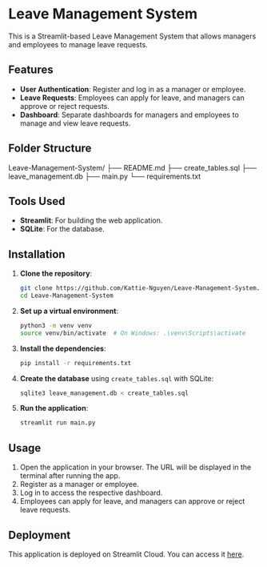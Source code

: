 # Leave Management System

This is a Streamlit-based Leave Management System that allows managers and employees to manage leave requests.

## Features

- **User Authentication**: Register and log in as a manager or employee.
- **Leave Requests**: Employees can apply for leave, and managers can approve or reject requests.
- **Dashboard**: Separate dashboards for managers and employees to manage and view leave requests.

## Folder Structure
Leave-Management-System/
├── README.md
├── create_tables.sql
├── leave_management.db
├── main.py
└── requirements.txt

## Tools Used

- **Streamlit**: For building the web application.
- **SQLite**: For the database.

## Installation

1. **Clone the repository**:
    ```sh
    git clone https://github.com/Kattie-Nguyen/Leave-Management-System.git
    cd Leave-Management-System
    ```

2. **Set up a virtual environment**:
    ```sh
    python3 -m venv venv
    source venv/bin/activate  # On Windows: .\venv\Scripts\activate
    ```

3. **Install the dependencies**:
    ```sh
    pip install -r requirements.txt
    ```

4. **Create the database** using `create_tables.sql` with SQLite:
    ```sh
    sqlite3 leave_management.db < create_tables.sql
    ```

5. **Run the application**:
    ```sh
    streamlit run main.py
    ```

## Usage

1. Open the application in your browser. The URL will be displayed in the terminal after running the app.
2. Register as a manager or employee.
3. Log in to access the respective dashboard.
4. Employees can apply for leave, and managers can approve or reject leave requests.

## Deployment

This application is deployed on Streamlit Cloud. You can access it [here](https://leave-management-system-qqzzww4n8o5uq3ckpxgogn.streamlit.app/).


